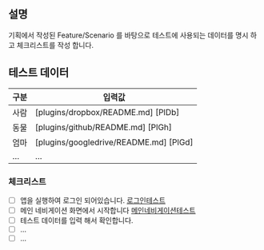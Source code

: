 ## 설명

기획에서 작성된 Feature/Scenario 를 바탕으로
테스트에 사용되는 데이터를 명시 하고 체크리스트를 작성 합니다.

## 테스트 데이터

| 구분 | 입력값|
| ------ | ------ |
|  사람  | [plugins/dropbox/README.md] [PlDb] |
| 동물 | [plugins/github/README.md] [PlGh] |
| 엄마 | [plugins/googledrive/README.md] [PlGd] |
| … | … |

### 체크리스트
- [ ] 앱을 실행하여 로그인 되어있습니다. [로그인테스트](/로그인테스트.xls)
- [ ] 메인 네비게이션 화면에서 시작합니다 [메인네비게이션테스트](/로그인테스트.xls)
- [ ] 테스트 데이터를 입력 해서 확인합니다.
- [ ] …
- [ ] … 
